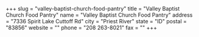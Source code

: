 +++
slug = "valley-baptist-church-food-pantry"
title = "Valley Baptist Church Food Pantry"
name = "Valley Baptist Church Food Pantry"
address = "7336 Spirit Lake Cuttoff Rd"
city = "Priest River"
state = "ID"
postal = "83856"
website = ""
phone = "208 263-8021"
fax = ""
+++
